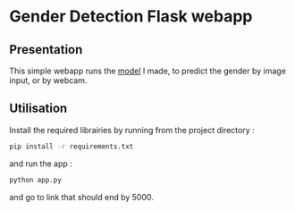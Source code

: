 # Gender Detection Flask webapp

## Presentation

This simple webapp runs the [model](https://github.com/naheri/gender_detection) I made, to predict the gender by image input, or by webcam.

## Utilisation

Install the required librairies by running from the project directory :

```bash
pip install -r requirements.txt
```

and run the app : 

```bash 
python app.py
```

and go to link that should end by 5000.
